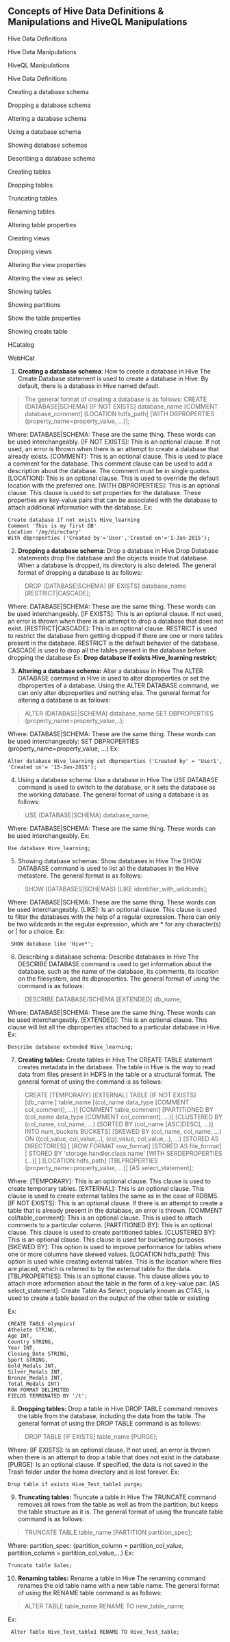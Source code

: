 **Concepts of Hive Data Definitions & Manipulations and HiveQL Manipulations**
------------------------------------------------------------------------

Hive Data Definitions

Hive Data Manipulations

HiveQL Manipulations

Hive Data Definitions

Creating a database schema

Dropping a database schema

Altering a database schema

Using a database schema

Showing database schemas

Describing a database schema

Creating tables

Dropping tables

Truncating tables

Renaming tables

Altering table properties

Creating views

Dropping views

Altering the view properties

Altering the view as select

Showing tables

Showing partitions

Show the table properties

Showing create table

HCatalog

WebHCat


1) **Creating a database schema**: How to create a database in Hive
The Create Database statement is used to create a database in Hive. By default, there is a database in Hive named default.

> The general format of creating a database is as follows: CREATE
> (DATABASE|SCHEMA) [IF NOT EXISTS] database_name [COMMENT
> database_comment] [LOCATION hdfs_path] [WITH DBPROPERTIES
> (property_name=property_value, ...)];

Where:
DATABASE|SCHEMA: These are the same thing. These words can be used interchangeably.
[IF NOT EXISTS]: This is an optional clause. If not used, an error is thrown when there is an attempt to create a database that already exists.
[COMMENT]: This is an optional clause. This is used to place a comment for the database. This comment clause can be used to add a description about the database. The comment must be in single quotes.
[LOCATION]: This is an optional clause. This is used to override the default location with the preferred one.
[WITH DBPROPERTIES]: This is an optional clause. This clause is used to set properties for the database. These properties are key-value pairs that can be associated with the database to attach additional information with the database.
Ex: 

    Create database if not exists Hive_learning
    Comment 'This is my first DB'
    Location '/my/directory'
    With dbproperties ('Created by'='User','Created on'='1-Jan-2015');


2) **Dropping a database schema:** Drop a database in Hive
Drop Database statements drop the database and the objects inside that database. When a database is dropped, its directory is also deleted. The general format of dropping a database is as follows:

> DROP (DATABASE|SCHEMA) [IF EXISTS] database_name [RESTRICT|CASCADE];

Where:
DATABASE|SCHEMA: These are the same thing. These words can be used interchangeably.
[IF EXISTS]: This is an optional clause. If not used, an error is thrown when there is an attempt to drop a database that does not exist.
[RESTRICT|CASCADE]: This is an optional clause. RESTRICT is used to restrict the database from getting dropped if there are one or more tables present in the database. RESTRICT is the default behavior of the database. CASCADE is used to drop all the tables present in the database before dropping the database
Ex:
**Drop database if exists Hive_learning restrict;**


3) **Altering a database schema:** Alter a database in Hive
The ALTER DATABASE command in Hive is used to alter dbproperties or set the dbproperties of a database. Using the ALTER DATABASE command, we can only alter dbproperties and nothing else.
The general format for altering a database is as follows:

> ALTER (DATABASE|SCHEMA) database_name SET DBPROPERTIES
> (property_name=property_value,..);

Where:
DATABASE|SCHEMA: These are the same thing. These words can be used interchangeably:
SET DBPROPERTIES (property_name=property_value, ...)
Ex:

    Alter database Hive_learning set dbproperties ('Created by' = 'User1', 'Created on'= '15-Jan-2015');

4) Using a database schema: Use a database in Hive
The USE DATABASE command is used to switch to the database, or it sets the database as the working database. The general format of using a database is as follows:

> USE (DATABASE|SCHEMA) database_name;

Where:
DATABASE|SCHEMA: These are the same thing. These words can be used interchangeably.
Ex:

    Use database Hive_learning;


5) Showing database schemas: Show databases in Hive
The SHOW DATABASE command is used to list all the databases in the Hive metastore. The general format is as follows:

> SHOW (DATABASES|SCHEMAS) [LIKE identifier_with_wildcards];

Where:
DATABASE|SCHEMA: These are the same thing. These words can be used interchangeably.
[LIKE]: Is an optional clause. This clause is used to filter the databases with the help of a regular expression. There can only be two wildcards in the regular expression, which are * for any character(s) or | for a choice.
Ex:

     SHOW database like 'Hive*';



6) Describing a database schema: Describe databases in Hive
The DESCRIBE DATABASE command is used to get information about the database, such as the name of the database, its comments, its location on the filesystem, and its dbproperties. 
The general format of using the command is as follows:

> DESCRIBE DATABASE/SCHEMA [EXTENDED] db_name;

Where:
DATABASE|SCHEMA: These are the same thing. These words can be used interchangeably.
[EXTENDED]: This is an optional clause. This clause will list all the dbproperties attached to a particular database in Hive.
Ex:

    Describe database extended Hive_learning;


7) **Creating tables:** Create tables in Hive
The CREATE TABLE statement creates metadata in the database. The table in Hive is the way to read data from files present in HDFS in the table or a structural format. The general format of using the command is as follows:

> CREATE [TEMPORARY] [EXTERNAL] TABLE [IF NOT EXISTS] [db_name.]
> table_name [(col_name data_type [COMMENT col_comment], ...)] [COMMENT
> table_comment] [PARTITIONED BY (col_name data_type [COMMENT
> col_comment], ...)] [CLUSTERED BY (col_name, col_name, ...) [SORTED BY
> (col_name [ASC|DESC], ...)] INTO num_buckets BUCKETS] [SKEWED BY
> (col_name, col_name, ...) ON ((col_value, col_value,..), (col_value,
> col_value,..), ...) [STORED AS DIRECTORIES] [ [ROW FORMAT row_format]
> [STORED AS file_format] | STORED BY 'storage.handler.class.name' [WITH
> SERDEPROPERTIES (...)] ] [LOCATION hdfs_path] [TBLPROPERTIES
> (property_name=property_value, ...)] [AS select_statement];

Where:
[TEMPORARY]: This is an optional clause. This clause is used to create temporary tables. 
[EXTERNAL]: This is an optional clause. This clause is used to create external tables the same as in the case of RDBMS. 
[IF NOT EXISTS]: This is an optional clause. If there is an attempt to create a table that is already present in the database, an error is thrown. 
[COMMENT col/table_comment]: This is an optional clause. This is used to attach comments to a particular column. 
[PARTITIONED BY]: This is an optional clause. This clause is used to create partitioned tables.
[CLUSTERED BY]: This is an optional clause. This clause is used for bucketing purposes. 
[SKEWED BY]: This option is used to improve performance for tables where one or more columns have skewed values. 
[LOCATION hdfs_path]: This option is used while creating external tables. This is the location where files are placed, which is referred to by the external table for the data.
[TBLPROPERTIES]: This is an optional clause. This clause allows you to attach more information about the table in the form of a key-value pair.
[AS select_statement]: Create Table As Select, popularly known as CTAS, is used to create a table based on the output of the other table or existing

Ex:

    CREATE TABLE olympics(
    Athelete STRING,
    Age INT,
    Country STRING,
    Year INT,
    Closing_Date STRING,
    Sport STRING,
    Gold_Medals INT,
    Silver_Medals INT,
    Bronze_Medals INT,
    Total_Medals INT)
    ROW FORMAT DELIMITED
    FIELDS TERMINATED BY '/t';

8) **Dropping tables:** Drop a table in Hive
DROP TABLE command removes the table from the database, including the data from the table. 
The general format of using the DROP TABLE command is as follows:

> DROP TABLE [IF EXISTS] table_name [PURGE];

Where:
[IF EXISTS]: Is an optional clause. If not used, an error is thrown when there is an attempt to drop a table that does not exist in the database.
[PURGE]: Is an optional clause. If specified, the data is not saved in the Trash folder under the home directory and is lost forever.
Ex:

    Drop table if exists Hive_Test_table1 purge;


9) **Truncating tables:** Truncate a table in Hive
The TRUNCATE command removes all rows from the table as well as from the partition, but keeps the table structure as it is. 
The general format of using the truncate table command is as follows:

> TRUNCATE TABLE table_name [PARTITION partition_spec];

Where:
partition_spec: (partition_column = partition_col_value, partition_column = partition_col_value,...)
Ex:

    Truncate table Sales;


10) **Renaming tables:** Rename a table in Hive
The renaming command renames the old table name with a new table name. The general format of using the RENAME table command is as follows:

> ALTER TABLE table_name RENAME TO new_table_name;

Ex:

     Alter Table Hive_Test_table1 RENAME TO Hive_Test_table;
